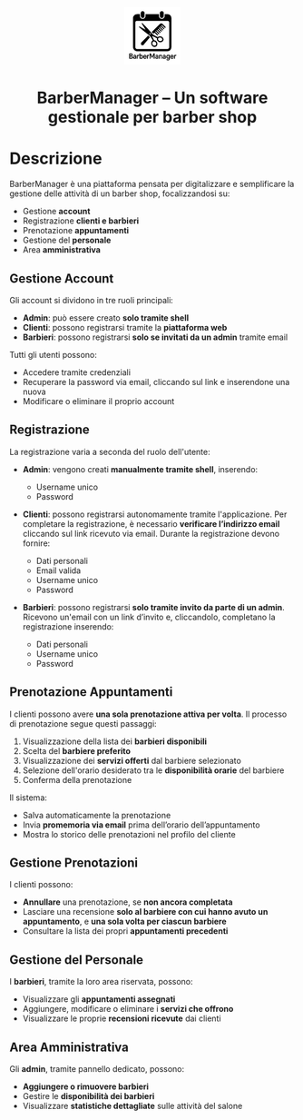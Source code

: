 <div align="center"><img src="./Implementazione/frontend/public/logo.png" height="100px" alt="BarberManager Logo"/></div>

<h1 align="center">BarberManager – Un software gestionale per barber shop</h1>

# Descrizione

BarberManager è una piattaforma pensata per digitalizzare e semplificare la gestione delle attività di un barber shop, focalizzandosi su:

- Gestione **account**
- Registrazione **clienti e barbieri**
- Prenotazione **appuntamenti**
- Gestione del **personale**
- Area **amministrativa**

## Gestione Account

Gli account si dividono in tre ruoli principali:

- **Admin**: può essere creato **solo tramite shell**
- **Clienti**: possono registrarsi tramite la **piattaforma web**
- **Barbieri**: possono registrarsi **solo se invitati da un admin** tramite email

Tutti gli utenti possono:

- Accedere tramite credenziali
- Recuperare la password via email, cliccando sul link e inserendone una nuova
- Modificare o eliminare il proprio account

## Registrazione

La registrazione varia a seconda del ruolo dell'utente:

- **Admin**: vengono creati **manualmente tramite shell**, inserendo:

  - Username unico
  - Password

- **Clienti**: possono registrarsi autonomamente tramite l'applicazione. Per completare la registrazione, è necessario **verificare l’indirizzo email** cliccando sul link ricevuto via email. Durante la registrazione devono fornire:

  - Dati personali
  - Email valida
  - Username unico
  - Password

- **Barbieri**: possono registrarsi **solo tramite invito da parte di un admin**. Ricevono un'email con un link d’invito e, cliccandolo, completano la registrazione inserendo:
  - Dati personali
  - Username unico
  - Password

## Prenotazione Appuntamenti

I clienti possono avere **una sola prenotazione attiva per volta**. Il processo di prenotazione segue questi passaggi:

1. Visualizzazione della lista dei **barbieri disponibili**
2. Scelta del **barbiere preferito**
3. Visualizzazione dei **servizi offerti** dal barbiere selezionato
4. Selezione dell'orario desiderato tra le **disponibilità orarie** del barbiere
5. Conferma della prenotazione

Il sistema:

- Salva automaticamente la prenotazione
- Invia **promemoria via email** prima dell’orario dell’appuntamento
- Mostra lo storico delle prenotazioni nel profilo del cliente

## Gestione Prenotazioni

I clienti possono:

- **Annullare** una prenotazione, se **non ancora completata**
- Lasciare una recensione **solo al barbiere con cui hanno avuto un appuntamento**, e **una sola volta per ciascun barbiere**
- Consultare la lista dei propri **appuntamenti precedenti**

## Gestione del Personale

I **barbieri**, tramite la loro area riservata, possono:

- Visualizzare gli **appuntamenti assegnati**
- Aggiungere, modificare o eliminare i **servizi che offrono**
- Visualizzare le proprie **recensioni ricevute** dai clienti

## Area Amministrativa

Gli **admin**, tramite pannello dedicato, possono:

- **Aggiungere o rimuovere barbieri**
- Gestire le **disponibilità dei barbieri**
- Visualizzare **statistiche dettagliate** sulle attività del salone
